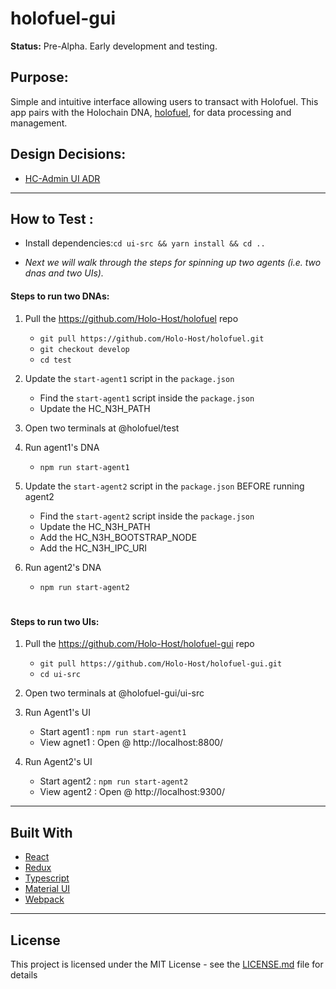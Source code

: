 # holofuel-gui

**Status:** Pre-Alpha. Early development and testing.

## Purpose:
Simple and intuitive interface allowing users to transact with Holofuel.  This app pairs with the Holochain DNA, [holofuel](https://github.com/Holo-Host/holofuel), for data processing and management.

## Design Decisions:
* [HC-Admin UI ADR](https://hackmd.io/t7Y0H5eNQtycrsNyVRe3Ww?both)

---

## How to Test :
- Install dependencies:`cd ui-src && yarn install && cd ..`
  
- *Next we will walk through the steps for spinning up two agents (i.e. two dnas and two UIs).*
#### Steps to run two DNAs:
   1. Pull the https://github.com/Holo-Host/holofuel repo
      - `git pull https://github.com/Holo-Host/holofuel.git`
      - `git checkout develop`
      - `cd test`

2. Update the `start-agent1` script in the `package.json`
      - Find the `start-agent1` script inside the `package.json`
      - Update the HC_N3H_PATH

  3. Open two terminals at @holofuel/test

  4. Run agent1's DNA 
        - `npm run start-agent1`

  5. Update the `start-agent2` script in the `package.json` BEFORE running agent2
        - Find the `start-agent2` script inside the `package.json`
        - Update the HC_N3H_PATH
        - Add the HC_N3H_BOOTSTRAP_NODE
        - Add the HC_N3H_IPC_URI

  6. Run agent2's DNA
        - `npm run start-agent2`

# 

#### Steps to run two UIs:
  1. Pull the https://github.com/Holo-Host/holofuel-gui repo
      - `git pull https://github.com/Holo-Host/holofuel-gui.git`
      - `cd ui-src`

  2. Open two terminals at @holofuel-gui/ui-src

  3. Run Agent1's UI
        - Start agent1 : `npm run start-agent1`
        - View agnet1 : Open @ http://localhost:8800/

  4. Run Agent2's UI
      - Start agent2 : `npm run start-agent2`
      - View agent2 : Open @ http://localhost:9300/ 

---
## Built With
* [React](https://reactjs.org/)
* [Redux](https://redux.js.org/)
* [Typescript](https://www.typescriptlang.org/)
* [Material UI](https://material-ui.com/)
* [Webpack](https://webpack.js.org/)

---
## License
This project is licensed under the MIT License - see the [LICENSE.md](LICENSE.md) file for details
